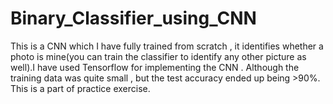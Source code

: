 # Binary_Classifier_using_CNN
This is a CNN which I have fully trained from scratch , it identifies whether a photo is mine(you can train the classifier to identify any other picture as well).I have used Tensorflow for implementing the CNN . Although the training data was quite small , but the test accuracy ended up being >90%. This is a part of practice exercise. 

